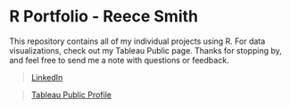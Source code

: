 # R Portfolio - Reece Smith
This repository contains all of my individual projects using R. For data visualizations, check out my Tableau Public page.
Thanks for stopping by, and feel free to send me a note with questions or feedback. 
> [LinkedIn](https://www.linkedin.com/in/reece-smith-mn/)

> [Tableau Public Profile](https://public.tableau.com/app/profile/reece.smith4115)
